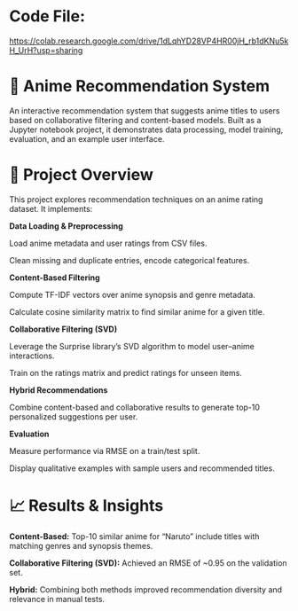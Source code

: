 # Code File:
https://colab.research.google.com/drive/1dLqhYD28VP4HR00jH_rb1dKNu5kH_UrH?usp=sharing

# 🎥 Anime Recommendation System

An interactive recommendation system that suggests anime titles to users based on collaborative filtering and content-based models. Built as a Jupyter notebook project, it demonstrates data processing, model training, evaluation, and an example user interface.

# 📝 Project Overview

This project explores recommendation techniques on an anime rating dataset. It implements:

**Data Loading & Preprocessing**

Load anime metadata and user ratings from CSV files.

Clean missing and duplicate entries, encode categorical features.

**Content-Based Filtering**

Compute TF-IDF vectors over anime synopsis and genre metadata.

Calculate cosine similarity matrix to find similar anime for a given title.

**Collaborative Filtering (SVD)**

Leverage the Surprise library’s SVD algorithm to model user–anime interactions.

Train on the ratings matrix and predict ratings for unseen items.

**Hybrid Recommendations**

Combine content-based and collaborative results to generate top-10 personalized suggestions per user.

**Evaluation**

Measure performance via RMSE on a train/test split.

Display qualitative examples with sample users and recommended titles.

# 📈 Results & Insights

**Content-Based:** Top-10 similar anime for “Naruto” include titles with matching genres and synopsis themes.

**Collaborative Filtering (SVD):** Achieved an RMSE of ~0.95 on the validation set.

**Hybrid:** Combining both methods improved recommendation diversity and relevance in manual tests.
